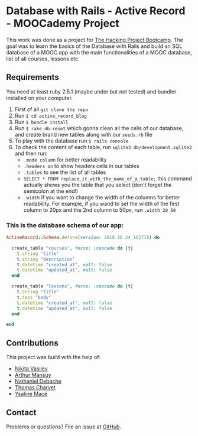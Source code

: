 # Database with Rails - Active Record - MOOCademy Project

This work was done as a project for [The Hacking Project Bootcamp](https://www.thehackingproject.org/).
The goal was to learn the basics of the Database with Rails and build an SQL database of a MOOC app with the main functionalities of a MOOC database, list of all courses, lessons etc.

## Requirements

You need at least ruby 2.5.1 (maybe under but not tested) and bundler installed on your computer.

1. First of all `git clone the repo`
2. Run `$ cd active_record_blog`
3. Run `$ bundle install`
4. Run `$ rake db:reset` which gonna clean all the cells of our database, and create brand new tables along with our `seeds.rb` file
5. To play with the database run `$ rails console`
6. To check the content of each table, run `sqlite3 db/development.sqlite3` and then run:
	* `.mode column` for better readability
	* `.headers on` to show headers cells in our tables
	* `.tables` to see the list of all tables
	* `SELECT * FROM replace_it_with_the_name_of_a_table;` this command actually shows you the table that you select (don't forget the semicolon at the end!)
	* `.width` if you want to change the width of the columns for better readability. For example, if you wand to set the width of the first column to 20px and the 2nd column to 50px, run `.width 20 50`

### This is the database schema of our app:

```ruby
ActiveRecord::Schema.define(version: 2018_10_24_165719) do

  create_table "courses", force: :cascade do |t|
    t.string "title"
    t.string "description"
    t.datetime "created_at", null: false
    t.datetime "updated_at", null: false
  end

  create_table "lessons", force: :cascade do |t|
    t.string "title"
    t.text "body"
    t.datetime "created_at", null: false
    t.datetime "updated_at", null: false
  end

end
``` 

## Contributions

This project was build with the help of:
* [Nikita Vasilev](https://github.com/nikitavasilev)
* [Arthur Mansuy](https://github.com/tutus06)
* [Nathaniel Debache](https://github.com/Natdenice)
* [Thomas Charvet](https://github.com/TomacTh)
* [Ysaline Macé](https://github.com/Ysalien)

## Contact

Problems or questions? File an issue at [GitHub](https://github.com/nikitavasilev/active_record_moocademy/issues).